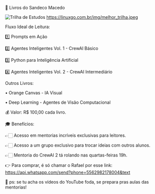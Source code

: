 📓 Livros do Sandeco Macedo

![Trilha de Estudos](https://linuxgo.com.br/img/melhor_trilha.jpeg)
https://linuxgo.com.br/img/melhor_trilha.jpeg

Fluxo Ideal de Leitura:

1️⃣ Prompts em Ação

2️⃣ Agentes Inteligentes Vol. 1 - CrewAI Básico

3️⃣ Python para Inteligência Artificial

4️⃣ Agentes Inteligentes Vol. 2 - CrewAI Intermediário

Outros Livros:

• Orange Canvas - IA Visual

• Deep Learning - Agentes de Visão Computacional

💰 Valor: R$ 100,00 cada livro.

🎓 Benefícios:

👉🏻 Acesso em mentorias incríveis exclusivas para leitores.

👉🏻 Acesso a um grupo exclusivo para trocar ideias com outros alunos.

👉🏻 Mentoria do CrewAI 2 tá rolando nas quartas-feiras 19h.

👉 Para comprar, é só chamar o Rafael por esse link: https://api.whatsapp.com/send?phone=5562982178004&text

🤯 ps: se tu acha os vídeos do YouTube foda, se prepara pras aulas das mentorias!
